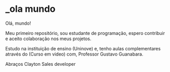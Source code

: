 # _ola mundo

Olá, mundo!

Meu primeiro repositório, sou estudante de programação, espero contribuir e aceito colaboração nos meus projetos.

Estudo na instituição de ensino (Uninove) e, tenho aulas complementares através do (Curso em video) com, Professor Gustavo Guanabara.

Abraços Clayton Sales developer
